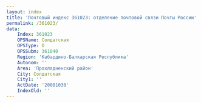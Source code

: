 ```yaml
---
layout: index
title: 'Почтовый индекс 361023: отделение почтовой связи Почты России'
permalink: /361023/
data:
    Index: 361023
    OPSName: Солдатская
    OPSType: О
    OPSSubm: 361040
    Region: 'Кабардино-Балкарская Республика'
    Autonom: ''
    Area: 'Прохладненский район'
    City: Солдатская
    City1: ''
    ActDate: '20001030'
    IndexOld: ''
---
```

